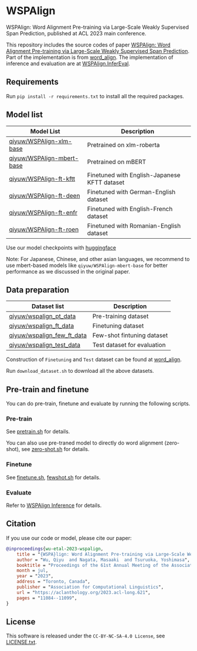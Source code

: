 # WSPAlign
WSPAlign: Word Alignment Pre-training via Large-Scale Weakly Supervised Span Prediction, published at ACL 2023 main conference.

This repository includes the source codes of paper [WSPAlign: Word Alignment Pre-training via Large-Scale Weakly Supervised Span Prediction](https://aclanthology.org/2023.acl-long.621/).
Part of the implementation is from [word_align](https://github.com/nttcslab-nlp/word_align). The implementation of inference and evaluation are at [WSPAlign.InferEval](https://github.com/qiyuw/WSPAlign.InferEval).

## Requirements
Run `pip install -r requirements.txt` to install all the required packages.

## Model list
| Model List| Description|
|-------|-------|
|[qiyuw/WSPAlign-xlm-base](https://huggingface.co/qiyuw/WSPAlign-xlm-base) | Pretrained on xlm-roberta |
|[qiyuw/WSPAlign-mbert-base](https://huggingface.co/qiyuw/WSPAlign-mbert-base) | Pretrained on mBERT|
|[qiyuw/WSPAlign-ft-kftt](https://huggingface.co/qiyuw/WSPAlign-ft-kftt)| Finetuned with English-Japanese KFTT dataset|
|[qiyuw/WSPAlign-ft-deen](https://huggingface.co/qiyuw/WSPAlign-ft-deen)| Finetuned with German-English dataset|
[qiyuw/WSPAlign-ft-enfr](https://huggingface.co/qiyuw/WSPAlign-ft-enfr)| Finetuned with English-French dataset|
[qiyuw/WSPAlign-ft-roen](https://huggingface.co/qiyuw/WSPAlign-ft-roen)| Finetuned with Romanian-English dataset|

Use our model checkpoints with [huggingface](https://huggingface.co/)

Note: For Japanese, Chinese, and other asian languages, we recommend to use mbert-based models like `qiyuw/WSPAlign-mbert-base` for better performance as we discussed in the original paper.

## Data preparation
| Dataset list| Description|
|-------|-------|
|[qiyuw/wspalign_pt_data](https://huggingface.co/datasets/qiyuw/wspalign_pt_data) | Pre-training dataset|
|[qiyuw/wspalign_ft_data](https://huggingface.co/datasets/qiyuw/wspalign_ft_data) | Finetuning dataset|
|[qiyuw/wspalign_few_ft_data](https://huggingface.co/datasets/qiyuw/wspalign_few_ft_data) | Few-shot fintuning dataset|
|[qiyuw/wspalign_test_data](https://huggingface.co/datasets/qiyuw/wspalign_test_data)| Test dataset for evaluation|

Construction of `Finetuning` and `Test` dataset can be found at [word_align](https://github.com/nttcslab-nlp/word_align).

Run `download_dataset.sh` to download all the above datasets.

## Pre-train and finetune
You can do pre-train, finetune and evaluate by running the following scripts.

### Pre-train
See [pretrain.sh](pretrain.sh) for details.
 
You can also use pre-traned model to directly do word alignment (zero-shot), see [zero-shot.sh](zero-shot.sh) for details.

### Finetune
See [finetune.sh](finetune.sh), [fewshot.sh](fewshot.sh) for details.

### Evaluate
Refer to [WSPAlign Inference](https://github.com/qiyuw/WSPAligner-inference) for details.

## Citation
If you use our code or model, please cite our paper:
```bibtex
@inproceedings{wu-etal-2023-wspalign,
    title = "{WSPA}lign: Word Alignment Pre-training via Large-Scale Weakly Supervised Span Prediction",
    author = "Wu, Qiyu  and Nagata, Masaaki  and Tsuruoka, Yoshimasa",
    booktitle = "Proceedings of the 61st Annual Meeting of the Association for Computational Linguistics (Volume 1: Long Papers)",
    month = jul,
    year = "2023",
    address = "Toronto, Canada",
    publisher = "Association for Computational Linguistics",
    url = "https://aclanthology.org/2023.acl-long.621",
    pages = "11084--11099",
}
```

## License

This software is released under the `CC-BY-NC-SA-4.0 License`, see [LICENSE.txt](LICENSE.txt).
